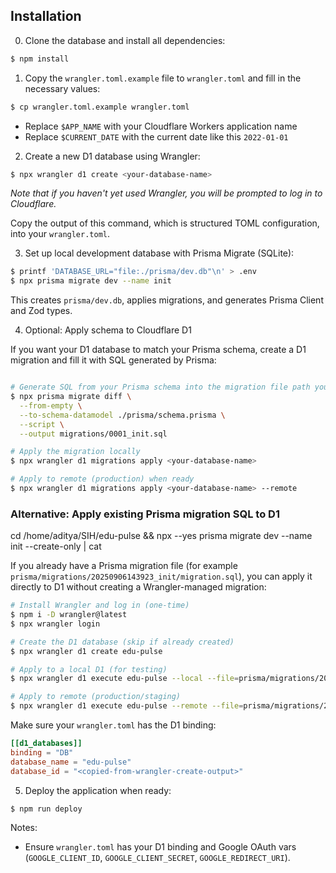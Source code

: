 ## Installation

0. Clone the database and install all dependencies:

```sh
$ npm install
```

1. Copy the `wrangler.toml.example` file to `wrangler.toml` and fill in the necessary values:

```sh
$ cp wrangler.toml.example wrangler.toml
```

  - Replace `$APP_NAME` with your Cloudflare Workers application name
  - Replace `$CURRENT_DATE` with the current date like this `2022-01-01`

2. Create a new D1 database using Wrangler:

```sh
$ npx wrangler d1 create <your-database-name>
```

_Note that if you haven't yet used Wrangler, you will be prompted to log in to Cloudflare._

Copy the output of this command, which is structured TOML configuration, into your `wrangler.toml`.

3. Set up local development database with Prisma Migrate (SQLite):

```sh
$ printf 'DATABASE_URL="file:./prisma/dev.db"\n' > .env
$ npx prisma migrate dev --name init
```

This creates `prisma/dev.db`, applies migrations, and generates Prisma Client and Zod types.

4. Optional: Apply schema to Cloudflare D1

If you want your D1 database to match your Prisma schema, create a D1 migration and fill it with SQL generated by Prisma:

```sh

# Generate SQL from your Prisma schema into the migration file path you just created
$ npx prisma migrate diff \
  --from-empty \
  --to-schema-datamodel ./prisma/schema.prisma \
  --script \
  --output migrations/0001_init.sql

# Apply the migration locally
$ npx wrangler d1 migrations apply <your-database-name>

# Apply to remote (production) when ready
$ npx wrangler d1 migrations apply <your-database-name> --remote
```

### Alternative: Apply existing Prisma migration SQL to D1

cd /home/aditya/SIH/edu-pulse && npx --yes prisma migrate dev --name init --create-only | cat

If you already have a Prisma migration file (for example `prisma/migrations/20250906143923_init/migration.sql`), you can apply it directly to D1 without creating a Wrangler-managed migration:

```sh
# Install Wrangler and log in (one-time)
$ npm i -D wrangler@latest
$ npx wrangler login

# Create the D1 database (skip if already created)
$ npx wrangler d1 create edu-pulse

# Apply to a local D1 (for testing)
$ npx wrangler d1 execute edu-pulse --local --file=prisma/migrations/20250925100853_add_mental_health_models/migration.sql

# Apply to remote (production/staging)
$ npx wrangler d1 execute edu-pulse --remote --file=prisma/migrations/20250925100853_add_mental_health_models/migration.sql
```

Make sure your `wrangler.toml` has the D1 binding:

```toml
[[d1_databases]]
binding = "DB"
database_name = "edu-pulse"
database_id = "<copied-from-wrangler-create-output>"
```

5. Deploy the application when ready:

```sh
$ npm run deploy
```

Notes:
- Ensure `wrangler.toml` has your D1 binding and Google OAuth vars (`GOOGLE_CLIENT_ID`, `GOOGLE_CLIENT_SECRET`, `GOOGLE_REDIRECT_URI`).

